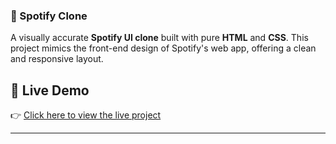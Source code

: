 ### 🎵 Spotify Clone

A visually accurate **Spotify UI clone** built with pure **HTML** and **CSS**. This project mimics the front-end design of Spotify's web app, offering a clean and responsive layout.

## 🔗 Live Demo
👉 [Click here to view the live project](https://spotify-clone-eight-gamma-62.vercel.app)

---
